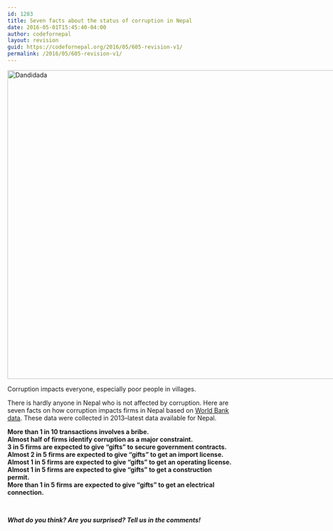 ```yaml
---
id: 1283
title: Seven facts about the status of corruption in Nepal
date: 2016-05-01T15:45:40-04:00
author: codefornepal
layout: revision
guid: https://codefornepal.org/2016/05/605-revision-v1/
permalink: /2016/05/605-revision-v1/
---
```

<div id="attachment_562" style="width: 950px" class="wp-caption alignnone">
  <a href="https://codefornepal.org/wp-content/uploads/2015/10/Dandidada-1-e1449626162461.jpg"><img aria-describedby="caption-attachment-562" class="wp-image-562 size-large" src="https://codefornepal.org/wp-content/uploads/2015/10/Dandidada-1-1024x755.jpg" alt="Dandidada" width="940" height="693" /></a>
  
  <p id="caption-attachment-562" class="wp-caption-text">
    Corruption impacts everyone, especially poor people in villages.
  </p>
</div>

There is hardly anyone in Nepal who is not affected by corruption. Here are seven facts on how corruption impacts firms in Nepal based on <a href="http://www.enterprisesurveys.org/data/exploretopics/corruption#--1" target="_blank">World Bank data</a>. These data were collected in 2013&#8211;latest data available for Nepal.

**More than 1 in 10 transactions involves a bribe.**  
**Almost half of firms identify corruption as a major constraint.**  
**3 in 5 firms are expected to give &#8220;gifts&#8221; to secure government contracts.**  
**Almost 2 in 5 firms are expected to give &#8220;gifts&#8221; to get an import license.**  
**Almost 1 in 5 firms are expected to give &#8220;gifts&#8221; to get an operating license.**  
**Almost 1 in 5 firms are expected to give &#8220;gifts&#8221; to get a construction permit.**  
**More than 1 in 5 firms are expected to give &#8220;gifts&#8221; to get an electrical connection.**

&nbsp;

_**What do you think? Are you surprised? Tell us in the comments!**_